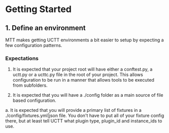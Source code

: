 # Getting Started

## 1. Define an environment

MTT makes getting UCTT environments a bit easier to setup by expecting a few
configuration patterns.

### Expectations

1. It is expected that your project root will have either a conftest.py, a
uctt.py or a ucttc.py file in the root of your project.  This allows configuration
to be run in a manner that allows tools to be executed from subfolders.

2. It is expected that you will have a ./config folder as a main source of file
  based configuration.

  a. It is expected that you will provide a primary list of fixtures in a
     ./config/fixtures.yml|json file.
     You don't have to put all of your fixture config there, but at least tell
     UCTT what plugin type, plugin_id and instance_ids to use.
